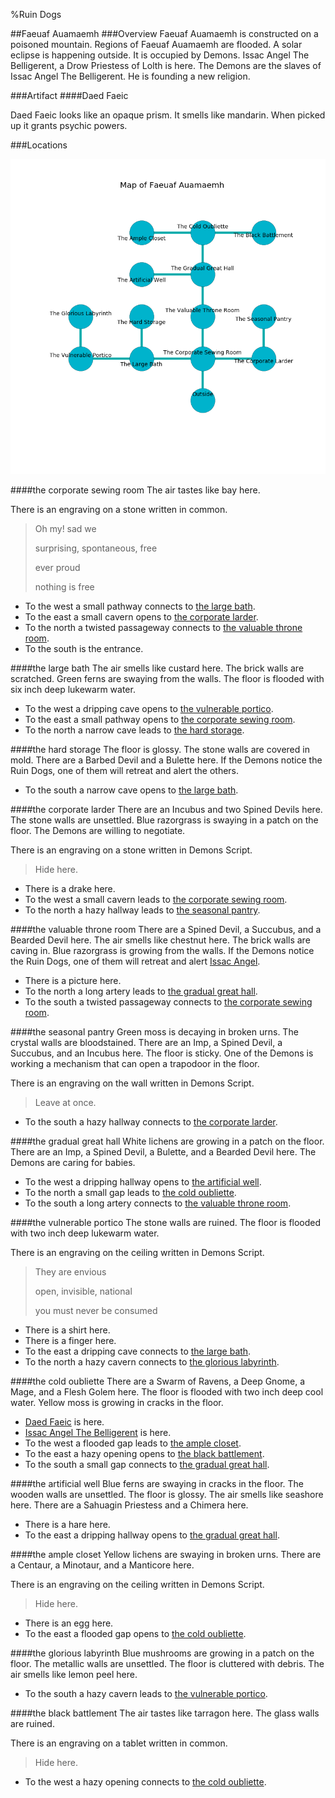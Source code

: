 %Ruin Dogs

##Faeuaf Auamaemh
###Overview
Faeuaf Auamaemh is constructed on a poisoned mountain. Regions of Faeuaf Auamaemh are flooded. A solar eclipse is happening outside. It is occupied by Demons. <a name="Issac-Angel-The-Belligerent"></a>Issac Angel The Belligerent, a Drow Priestess of Lolth is here. The Demons are the slaves of Issac Angel The Belligerent. He  is founding a new religion. 



###Artifact
####<a name="Daed-Faeic"></a>Daed Faeic


Daed Faeic looks like an opaque prism. It smells like mandarin. When picked up it grants psychic powers. 





###Locations


![](../v2/images/Faeuaf-Auamaemh.png)

####<a name="the-corporate-sewing-room"></a>the corporate sewing room
The air tastes like bay here. 

There is an engraving on a stone written in common. 

> Oh my! sad we
>
> surprising, spontaneous, free
>
> ever proud
>
> nothing is free
>


* To the west a small pathway connects to [the large bath](#the-large-bath).
* To the east a small cavern opens to [the corporate larder](#the-corporate-larder).
* To the north a twisted passageway connects to [the valuable throne room](#the-valuable-throne-room).
* To the south is the entrance.


####<a name="the-large-bath"></a>the large bath
The air smells like custard here. The brick walls are scratched. Green ferns are swaying from the walls. The floor is flooded with six inch deep lukewarm water. 



* To the west a dripping cave opens to [the vulnerable portico](#the-vulnerable-portico).
* To the east a small pathway opens to [the corporate sewing room](#the-corporate-sewing-room).
* To the north a narrow cave leads to [the hard storage](#the-hard-storage).


####<a name="the-hard-storage"></a>the hard storage
The floor is glossy. The stone walls are covered in mold. There are a Barbed Devil and a Bulette here. If the Demons notice the Ruin Dogs, one of them will retreat and alert the others. 



* To the south a narrow cave opens to [the large bath](#the-large-bath).


####<a name="the-corporate-larder"></a>the corporate larder
There are an Incubus and two Spined Devils here. The stone walls are unsettled. Blue razorgrass is swaying in a patch on the floor. The Demons are willing to negotiate. 

There is an engraving on a stone written in Demons Script. 

> Hide here.
>


* There is a drake here.
* To the west a small cavern leads to [the corporate sewing room](#the-corporate-sewing-room).
* To the north a hazy hallway leads to [the seasonal pantry](#the-seasonal-pantry).


####<a name="the-valuable-throne-room"></a>the valuable throne room
There are a Spined Devil, a Succubus, and a Bearded Devil here. The air smells like chestnut here. The brick walls are caving in. Blue razorgrass is growing from the walls. If the Demons notice the Ruin Dogs, one of them will retreat and alert [Issac Angel](#Issac-Angel). 



* There is a picture here.
* To the north a long artery leads to [the gradual great hall](#the-gradual-great-hall).
* To the south a twisted passageway connects to [the corporate sewing room](#the-corporate-sewing-room).


####<a name="the-seasonal-pantry"></a>the seasonal pantry
Green moss is decaying in broken urns. The crystal walls are bloodstained. There are an Imp, a Spined Devil, a Succubus, and an Incubus here. The floor is sticky. One of the Demons is working a mechanism that can open a trapodoor in the floor. 

There is an engraving on the wall written in Demons Script. 

> Leave at once.
>


* To the south a hazy hallway connects to [the corporate larder](#the-corporate-larder).


####<a name="the-gradual-great-hall"></a>the gradual great hall
White lichens are growing in a patch on the floor. There are an Imp, a Spined Devil, a Bulette, and a Bearded Devil here. The Demons are caring for babies. 



* To the west a dripping hallway opens to [the artificial well](#the-artificial-well).
* To the north a small gap leads to [the cold oubliette](#the-cold-oubliette).
* To the south a long artery connects to [the valuable throne room](#the-valuable-throne-room).


####<a name="the-vulnerable-portico"></a>the vulnerable portico
The stone walls are ruined. The floor is flooded with two inch deep lukewarm water. 

There is an engraving on the ceiling written in Demons Script. 

> They are envious
>
> open, invisible, national
>
> you must never be consumed
>


* There is a shirt here.
* There is a finger here.
* To the east a dripping cave connects to [the large bath](#the-large-bath).
* To the north a hazy cavern connects to [the glorious labyrinth](#the-glorious-labyrinth).


####<a name="the-cold-oubliette"></a>the cold oubliette
There are a Swarm of Ravens, a Deep Gnome, a Mage, and a Flesh Golem here. The floor is flooded with two inch deep cool water. Yellow moss is growing in cracks in the floor. 



* [Daed Faeic](#Daed-Faeic) is here.
* [Issac Angel The Belligerent](#Issac-Angel-The-Belligerent) is here.
* To the west a flooded gap leads to [the ample closet](#the-ample-closet).
* To the east a hazy opening opens to [the black battlement](#the-black-battlement).
* To the south a small gap connects to [the gradual great hall](#the-gradual-great-hall).


####<a name="the-artificial-well"></a>the artificial well
Blue ferns are swaying in cracks in the floor. The wooden walls are unsettled. The floor is glossy. The air smells like seashore here. There are a Sahuagin Priestess and a Chimera here. 



* There is a hare here.
* To the east a dripping hallway opens to [the gradual great hall](#the-gradual-great-hall).


####<a name="the-ample-closet"></a>the ample closet
Yellow lichens are swaying in broken urns. There are a Centaur, a Minotaur, and a Manticore here. 

There is an engraving on the ceiling written in Demons Script. 

> Hide here.
>


* There is an egg here.
* To the east a flooded gap opens to [the cold oubliette](#the-cold-oubliette).


####<a name="the-glorious-labyrinth"></a>the glorious labyrinth
Blue mushrooms are growing in a patch on the floor. The metallic walls are unsettled. The floor is cluttered with debris. The air smells like lemon peel here. 



* To the south a hazy cavern leads to [the vulnerable portico](#the-vulnerable-portico).


####<a name="the-black-battlement"></a>the black battlement
The air tastes like tarragon here. The glass walls are ruined. 

There is an engraving on a tablet written in common. 

> Hide here.
>


* To the west a hazy opening connects to [the cold oubliette](#the-cold-oubliette).


